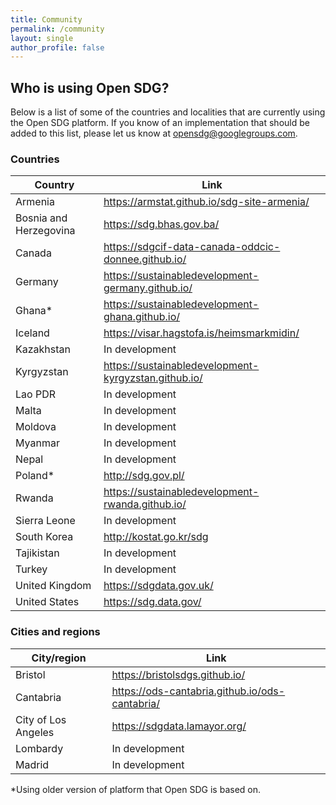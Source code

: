 ```yaml
---
title: Community
permalink: /community
layout: single
author_profile: false
---
```


## Who is using Open SDG?

Below is a list of some of the countries and localities that are currently using the Open SDG platform.
If you know of an implementation that should be added to this list, please let us know at [opensdg@googlegroups.com](mailto:opensdg@googlegroups.com).

### Countries

|Country|Link|
|----|----|
|Armenia|<https://armstat.github.io/sdg-site-armenia/>|
|Bosnia and Herzegovina|<https://sdg.bhas.gov.ba/>|
|Canada|<https://sdgcif-data-canada-oddcic-donnee.github.io/>|
|Germany|<https://sustainabledevelopment-germany.github.io/>|
|Ghana* |<https://sustainabledevelopment-ghana.github.io/>|
|Iceland|<https://visar.hagstofa.is/heimsmarkmidin/>|
|Kazakhstan|In development|
|Kyrgyzstan|<https://sustainabledevelopment-kyrgyzstan.github.io/>|
|Lao PDR|In development|
|Malta|In development|
|Moldova|In development|
|Myanmar|In development|
|Nepal|In development|
|Poland* |<http://sdg.gov.pl/>|
|Rwanda|<https://sustainabledevelopment-rwanda.github.io/>|
|Sierra Leone|In development|
|South Korea|<http://kostat.go.kr/sdg>|
|Tajikistan|In development|
|Turkey|In development|
|United Kingdom|<https://sdgdata.gov.uk/>|
|United States|<https://sdg.data.gov/>|



### Cities and regions

|City/region|Link|
|----|----|
|Bristol|<https://bristolsdgs.github.io/>|
|Cantabria|<https://ods-cantabria.github.io/ods-cantabria/>|
|City of Los Angeles|<https://sdgdata.lamayor.org/>|
|Lombardy|In development|
|Madrid|In development|

\*Using older version of platform that Open SDG is based on.

